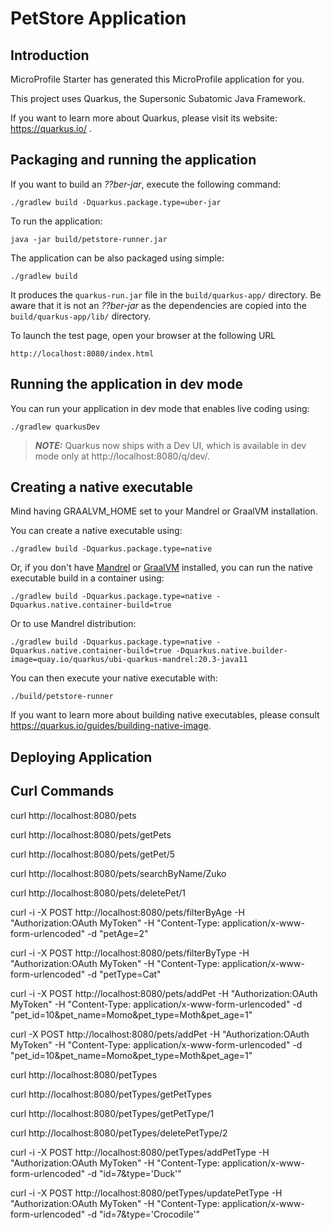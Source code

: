# PetStore Application


## Introduction

MicroProfile Starter has generated this MicroProfile application for you.

This project uses Quarkus, the Supersonic Subatomic Java Framework.

If you want to learn more about Quarkus, please visit its website: https://quarkus.io/ .

## Packaging and running the application

If you want to build an _??ber-jar_, execute the following command:

    ./gradlew build -Dquarkus.package.type=uber-jar

To run the application:

    java -jar build/petstore-runner.jar

The application can be also packaged using simple:

    ./gradlew build

It produces the `quarkus-run.jar` file in the `build/quarkus-app/` directory.
Be aware that it is not an _??ber-jar_ as the dependencies are copied into the `build/quarkus-app/lib/` directory.

To launch the test page, open your browser at the following URL

    http://localhost:8080/index.html

## Running the application in dev mode

You can run your application in dev mode that enables live coding using:

    ./gradlew quarkusDev

> **_NOTE:_**  Quarkus now ships with a Dev UI, which is available in dev mode only at http://localhost:8080/q/dev/.

## Creating a native executable

Mind having GRAALVM_HOME set to your Mandrel or GraalVM installation.

You can create a native executable using:

    ./gradlew build -Dquarkus.package.type=native

Or, if you don't have [Mandrel](https://github.com/graalvm/mandrel/releases/) or
[GraalVM](https://github.com/graalvm/graalvm-ce-builds/releases) installed, you can run the native executable
build in a container using:

    ./gradlew build -Dquarkus.package.type=native -Dquarkus.native.container-build=true

Or to use Mandrel distribution:

    ./gradlew build -Dquarkus.package.type=native -Dquarkus.native.container-build=true -Dquarkus.native.builder-image=quay.io/quarkus/ubi-quarkus-mandrel:20.3-java11

You can then execute your native executable with:

    ./build/petstore-runner

If you want to learn more about building native executables, please consult https://quarkus.io/guides/building-native-image.


## Deploying Application

<!-- To deploy the demo app on a docker-compose please visit [./deploy](https://github.com/rasika/petstore/tree/master/deploy) -->

## Curl Commands

curl http://localhost:8080/pets

curl http://localhost:8080/pets/getPets

curl http://localhost:8080/pets/getPet/5

curl http://localhost:8080/pets/searchByName/Zuko

curl http://localhost:8080/pets/deletePet/1

curl -i -X POST http://localhost:8080/pets/filterByAge -H "Authorization:OAuth MyToken" -H "Content-Type: application/x-www-form-urlencoded" -d "petAge=2"

curl -i -X POST http://localhost:8080/pets/filterByType -H "Authorization:OAuth MyToken" -H "Content-Type: application/x-www-form-urlencoded" -d "petType=Cat"

curl -i -X POST http://localhost:8080/pets/addPet -H "Authorization:OAuth MyToken" -H "Content-Type: application/x-www-form-urlencoded" -d "pet_id=10&pet_name=Momo&pet_type=Moth&pet_age=1"

curl -X POST http://localhost:8080/pets/addPet -H "Authorization:OAuth MyToken" -H "Content-Type: application/x-www-form-urlencoded" -d "pet_id=10&pet_name=Momo&pet_type=Moth&pet_age=1"



curl http://localhost:8080/petTypes

curl http://localhost:8080/petTypes/getPetTypes

curl http://localhost:8080/petTypes/getPetType/1

curl http://localhost:8080/petTypes/deletePetType/2

curl -i -X POST http://localhost:8080/petTypes/addPetType -H "Authorization:OAuth MyToken" -H "Content-Type: application/x-www-form-urlencoded" -d "id=7&type='Duck'"

curl -i -X POST http://localhost:8080/petTypes/updatePetType -H "Authorization:OAuth MyToken" -H "Content-Type: application/x-www-form-urlencoded" -d "id=7&type='Crocodile'"
